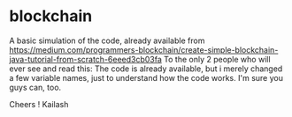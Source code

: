 # blockchain
A basic simulation of the code, already available from https://medium.com/programmers-blockchain/create-simple-blockchain-java-tutorial-from-scratch-6eeed3cb03fa
To the only 2 people who will ever see and read this:
The code is already available, but i merely changed a few variable names, just to understand how the code works. I'm sure you guys can, too. 

Cheers !
Kailash
